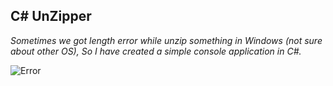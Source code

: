 ## C# UnZipper

_Sometimes we got length error while unzip something in Windows (not sure about other OS), So I have created a simple console application in C#._



![Error](http://windowsbulletin.com/wp-content/uploads/2018/09/0X80010135-Error.jpg)
